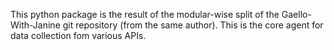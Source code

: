 This python package is the result of the modular-wise split of the Gaello-With-Janine git repository (from the same author).
This is the core agent for data collection fom various APIs.